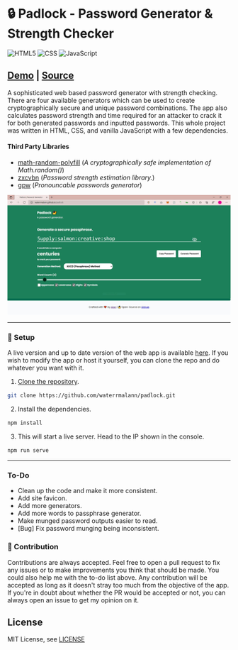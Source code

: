 # 🔒 Padlock - Password Generator & Strength Checker

<img alt="HTML5" src="https://img.shields.io/badge/html5%20-%23E34F26.svg?&style=for-the-badge&logo=html5&logoColor=white"/> <img alt="CSS" src="https://img.shields.io/badge/css3%20-%231572B6.svg?&style=for-the-badge&logo=css3&logoColor=white"/> <img alt="JavaScript" src="https://img.shields.io/badge/javascript%20-%23323330.svg?&style=for-the-badge&logo=javascript&logoColor=%23F7DF1E"/>

## [Demo](https://waterrmalann.github.io/padlock/)   |   [Source](https://github.com/waterrmalann/padlock/blob/main/js/main.js)

A sophisticated web based password generator with strength checking. There are four available generators which can be used to create cryptographically secure and unique password combinations. The app also calculates password strength and time required for an attacker to crack it for both generated passwords and inputted passwords. This whole project was written in HTML, CSS, and vanilla JavaScript with a few dependencies.

#### Third Party Libraries

- [math-random-polyfill](https://github.com/DavidAnson/math-random-polyfill) (*A cryptographically safe implementation of Math.random()*)
- [zxcvbn](https://github.com/dropbox/zxcvbn) (*Password strength estimation library.*)
- [gpw](https://multicians.org/thvv/gpw-js.html) (*Pronouncable passwords generator*)

![Screenshot](screenshot.JPG)

---

### 🚀 Setup

A live version and up to date version of the web app is available [here](https://waterrmalann.github.io/padlock/). If you wish to modify the app or host it yourself, you can clone the repo and do whatever you want with it.

1. [Clone the repository](https://docs.github.com/en/github/creating-cloning-and-archiving-repositories/cloning-a-repository-from-github/cloning-a-repository).

```sh
git clone https://github.com/waterrmalann/padlock.git
```

2. Install the dependencies.

```sh
npm install
```

3. This will start a live server. Head to the IP shown in the console.

```sh
npm run serve
```

---

### To-Do

- Clean up the code and make it more consistent.
- Add site favicon.
- Add more generators.
- Add more words to passphrase generator.
- Make munged password outputs easier to read.
- [Bug] Fix password munging being inconsistent.

### 🤝 Contribution

Contributions are always accepted. Feel free to open a pull request to fix any issues or to make improvements you think that should be made. You could also help me with the to-do list above. Any contribution will be accepted as long as it doesn't stray too much from the objective of the app. If you're in doubt about whether the PR would be accepted or not, you can always open an issue to get my opinion on it.

License
----

MIT License, see [LICENSE](LICENSE)
